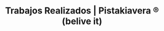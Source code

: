 ---
# SEO meta's
title: "Trabajos Realizados | Pistakiavera ® (belive it)"
description: "Fotos de trabajos realizados gracias a la magia de Pistakiavera: Organizadora de eventos personalizados a medida en Madrid"
draft: false

# Contenido Cabecera (titulo, subtitulo...)
titulo_pagina: "Trabajos Realizados"
subtitulo_pagina: "Visualiza la magia que Pistakiavera realiza."
bg_color: "#7a1542"
layout: "trabajos-realizados"

##### --------------------- #####
##### CONTENIDO Cuerpo-Body #####
##### --------------------- #####

galeria:
  habilitado: true
  trabajo_item:
    ###### Trabajos foto item loop ######
    #####################################
    - titulo_trabajo: "Pistakiavera___1"      
      imagen_trabajo: "images/trabajos-fotos/trabajo-realizado-pistakiavera-1.jpg"
      alt_trabajo:    "foto 1 trabajo de pistakiavera"
      link_foto:      "#"
      link_title:     "Foto 1 - Trabajo realizado de Pistakiavera"

    - titulo_trabajo: "Pistakiavera___2"      
      imagen_trabajo: "images/trabajos-fotos/trabajo-realizado-pistakiavera-2.jpg"
      alt_trabajo:    "foto 2 trabajo de pistakiavera"
      link_foto:      "#"
      link_title:     "Foto 2 - Trabajo realizado de Pistakiavera"

    - titulo_trabajo: "Pistakiavera___3"      
      imagen_trabajo: "images/trabajos-fotos/trabajo-realizado-pistakiavera-3.jpg"
      alt_trabajo:    "foto 3 trabajo de pistakiavera"
      link_foto:      "#"
      link_title:     "Foto 3 - Trabajo realizado de Pistakiavera"

    - titulo_trabajo: "Pistakiavera___4"      
      imagen_trabajo: "images/trabajos-fotos/trabajo-realizado-pistakiavera-4.jpg"
      alt_trabajo:    "foto 4 trabajo de pistakiavera"
      link_foto:      "#"
      link_title:     "Foto 4 - Trabajo realizado de Pistakiavera"

    - titulo_trabajo: "Pistakiavera___5"      
      imagen_trabajo: "images/trabajos-fotos/trabajo-realizado-pistakiavera-5.jpg"
      alt_trabajo:    "foto 5 trabajo de pistakiavera"
      link_foto:      "#"
      link_title:     "Foto 5 - Trabajo realizado de Pistakiavera"

    - titulo_trabajo: "Pistakiavera___6"      
      imagen_trabajo: "images/trabajos-fotos/trabajo-realizado-pistakiavera-6.jpg"
      alt_trabajo:    "foto 6 trabajo de pistakiavera"
      link_foto:      "#"
      link_title:     "Foto 6 - Trabajo realizado de Pistakiavera"
    
    - titulo_trabajo: "Pistakiavera___7"      
      imagen_trabajo: "images/trabajos-fotos/trabajo-realizado-pistakiavera-7.jpg"
      alt_trabajo:    "foto 7 trabajo de pistakiavera"
      link_foto:      "#"
      link_title:     "Foto 7 - Trabajo realizado de Pistakiavera"
    
    - titulo_trabajo: "Pistakiavera___8"      
      imagen_trabajo: "images/trabajos-fotos/trabajo-realizado-pistakiavera-8.jpg"
      alt_trabajo:    "foto 8 trabajo de pistakiavera"
      link_foto:      "#"
      link_title:     "Foto 8 - Trabajo realizado de Pistakiavera"

    - titulo_trabajo: "Pistakiavera___9"      
      imagen_trabajo: "images/trabajos-fotos/trabajo-realizado-pistakiavera-9.jpg"
      alt_trabajo:    "foto 9 trabajo de pistakiavera"
      link_foto:      "#"
      link_title:     "Foto 9 - Trabajo realizado de Pistakiavera"

    - titulo_trabajo: "Pistakiavera___10"      
      imagen_trabajo: "images/trabajos-fotos/trabajo-realizado-pistakiavera-10.jpg"
      alt_trabajo:    "foto 10 trabajo de pistakiavera"
      link_foto:      "#"
      link_title:     "Foto 10 - Trabajo realizado de Pistakiavera"

    - titulo_trabajo: "Pistakiavera___11"      
      imagen_trabajo: "images/trabajos-fotos/trabajo-realizado-pistakiavera-11.jpg"
      alt_trabajo:    "foto 11 trabajo de pistakiavera"
      link_foto:      "#"
      link_title:     "Foto 11 - Trabajo realizado de Pistakiavera"

    - titulo_trabajo: "Pistakiavera___12"      
      imagen_trabajo: "images/trabajos-fotos/trabajo-realizado-pistakiavera-12.jpg"
      alt_trabajo:    "foto 12 trabajo de pistakiavera"
      link_foto:      "#"
      link_title:     "Foto 12 - Trabajo realizado de Pistakiavera"

    - titulo_trabajo: "Pistakiavera___13"      
      imagen_trabajo: "images/trabajos-fotos/trabajo-realizado-pistakiavera-13.jpg"
      alt_trabajo:    "foto 13 trabajo de pistakiavera"
      link_foto:      "#"
      link_title:     "Foto 13 - Trabajo realizado de Pistakiavera"

# TODO: Hacer una galería simple de fotos. ESTA -> https://codepen.io/cycosta/pen/wvMeNoJ

# Que se vea la foto y una descripción no muy larga (mini frase).
# Da igual si es foto y debajo texto, o pones imagen y texto over.

---